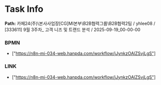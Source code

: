 # Task Info

**Path:** 카페24(주)\본사사업장\[CG]MI본부\B2B협력그룹\B2B협력2팀 / yhlee08 / [333611] 9월 3주차_ 고객 니즈 및 트랜드 분석 / 2025-09-19_00-00-00

### BPMN
- ["https://n8n-mi-034-web.hanpda.com/workflow/jJynkzOAlZSvjLgS"]

### LINK
- ["https://n8n-mi-034-web.hanpda.com/workflow/jJynkzOAlZSvjLgS"]

